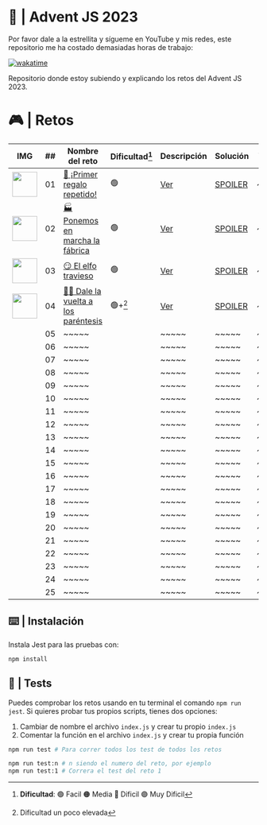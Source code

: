 # 🌟 | Advent JS 2023

Por favor dale a la estrellita y sígueme en YouTube y mis redes, este repositorio me ha costado demasiadas horas de trabajo:

[![wakatime](https://wakatime.com/badge/user/dfad5e3e-d673-48d4-a2d9-29c1c546ed80/project/018c25e2-b7d8-41bd-b08d-234b9e801de0.svg)](https://wakatime.com/badge/user/dfad5e3e-d673-48d4-a2d9-29c1c546ed80/project/018c25e2-b7d8-41bd-b08d-234b9e801de0)

Repositorio donde estoy subiendo y explicando los retos del Advent JS 2023.

# 🎮 | Retos

| IMG                                                                                              | ##  | Nombre del reto                                                                 | Dificultad[^1] | Descripción                                                                        | Solución                                                                             | Video |
| ------------------------------------------------------------------------------------------------ | :-: | ------------------------------------------------------------------------------- | -------------- | ---------------------------------------------------------------------------------- | ------------------------------------------------------------------------------------ | ----- |
| <img src="https://adventjs.dev/challenges-2023/1.png" width="50" style="object-fit: contain;" /> | 01  | [🎁 ¡Primer regalo repetido!](https://adventjs.dev/es/challenges/2023/1)        | 🟢             | [Ver](https://github.com/Achalogy/advent-js-2023/blob/main/retos/reto-1/README.md) | [SPOILER](https://github.com/Achalogy/advent-js-2023/blob/main/retos/reto-1/main.ts) | ~~~~~ |
| <img src="https://adventjs.dev/challenges-2023/2.png" width="50" style="object-fit: contain;" /> | 02  | [🏭 Ponemos en marcha la fábrica](https://adventjs.dev/es/challenges/2023/2)    | 🟢             | [Ver](https://github.com/Achalogy/advent-js-2023/blob/main/retos/reto-2/README.md) | [SPOILER](https://github.com/Achalogy/advent-js-2023/blob/main/retos/reto-2/main.ts) | ~~~~~ |
| <img src="https://adventjs.dev/challenges-2023/3.png" width="50" style="object-fit: contain;" /> | 03  | [😏 El elfo travieso](https://adventjs.dev/es/challenges/2023/3)                | 🟢             | [Ver](https://github.com/Achalogy/advent-js-2023/blob/main/retos/reto-3/README.md) | [SPOILER](https://github.com/Achalogy/advent-js-2023/blob/main/retos/reto-3/main.ts) | ~~~~~ |
| <img src="https://adventjs.dev/challenges-2023/4.png" width="50" style="object-fit: contain;" /> | 04  | [😵‍💫 Dale la vuelta a los paréntesis](https://adventjs.dev/es/challenges/2023/4) | 🟢+[^2]        | [Ver](https://github.com/Achalogy/advent-js-2023/blob/main/retos/reto-4/README.md) | [SPOILER](https://github.com/Achalogy/advent-js-2023/blob/main/retos/reto-4/main.ts) | ~~~~~ |
|                                                                                                  | 05  | ~~~~~                                                                           |                | ~~~~~                                                                              | ~~~~~                                                                                | ~~~~~ |
|                                                                                                  | 06  | ~~~~~                                                                           |                | ~~~~~                                                                              | ~~~~~                                                                                | ~~~~~ |
|                                                                                                  | 07  | ~~~~~                                                                           |                | ~~~~~                                                                              | ~~~~~                                                                                | ~~~~~ |
|                                                                                                  | 08  | ~~~~~                                                                           |                | ~~~~~                                                                              | ~~~~~                                                                                | ~~~~~ |
|                                                                                                  | 09  | ~~~~~                                                                           |                | ~~~~~                                                                              | ~~~~~                                                                                | ~~~~~ |
|                                                                                                  | 10  | ~~~~~                                                                           |                | ~~~~~                                                                              | ~~~~~                                                                                | ~~~~~ |
|                                                                                                  | 11  | ~~~~~                                                                           |                | ~~~~~                                                                              | ~~~~~                                                                                | ~~~~~ |
|                                                                                                  | 12  | ~~~~~                                                                           |                | ~~~~~                                                                              | ~~~~~                                                                                | ~~~~~ |
|                                                                                                  | 13  | ~~~~~                                                                           |                | ~~~~~                                                                              | ~~~~~                                                                                | ~~~~~ |
|                                                                                                  | 14  | ~~~~~                                                                           |                | ~~~~~                                                                              | ~~~~~                                                                                | ~~~~~ |
|                                                                                                  | 15  | ~~~~~                                                                           |                | ~~~~~                                                                              | ~~~~~                                                                                | ~~~~~ |
|                                                                                                  | 16  | ~~~~~                                                                           |                | ~~~~~                                                                              | ~~~~~                                                                                | ~~~~~ |
|                                                                                                  | 17  | ~~~~~                                                                           |                | ~~~~~                                                                              | ~~~~~                                                                                | ~~~~~ |
|                                                                                                  | 18  | ~~~~~                                                                           |                | ~~~~~                                                                              | ~~~~~                                                                                | ~~~~~ |
|                                                                                                  | 19  | ~~~~~                                                                           |                | ~~~~~                                                                              | ~~~~~                                                                                | ~~~~~ |
|                                                                                                  | 20  | ~~~~~                                                                           |                | ~~~~~                                                                              | ~~~~~                                                                                | ~~~~~ |
|                                                                                                  | 21  | ~~~~~                                                                           |                | ~~~~~                                                                              | ~~~~~                                                                                | ~~~~~ |
|                                                                                                  | 22  | ~~~~~                                                                           |                | ~~~~~                                                                              | ~~~~~                                                                                | ~~~~~ |
|                                                                                                  | 23  | ~~~~~                                                                           |                | ~~~~~                                                                              | ~~~~~                                                                                | ~~~~~ |
|                                                                                                  | 24  | ~~~~~                                                                           |                | ~~~~~                                                                              | ~~~~~                                                                                | ~~~~~ |
|                                                                                                  | 25  | ~~~~~                                                                           |                | ~~~~~                                                                              | ~~~~~                                                                                | ~~~~~ |

[^1]: **Dificultad**: 🟢 Facil 🟠 Media 🔴 Dificil 🟣 Muy Dificil
[^2]: Dificultad un poco elevada

## ⌨️ | Instalación

Instala Jest para las pruebas con:

`npm install`

## 🧪 | Tests

Puedes comprobar los retos usando en tu terminal el comando `npm run jest`.
Si quieres probar tus propios scripts, tienes dos opciones:

1. Cambiar de nombre el archivo `index.js` y crear tu propio `index.js`
2. Comentar la función en el archivo `index.js` y crear tu propia función

```bash
npm run test # Para correr todos los test de todos los retos

npm run test:n # n siendo el numero del reto, por ejemplo
npm run test:1 # Correra el test del reto 1
```
